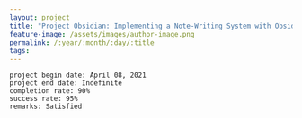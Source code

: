 ```yaml
---
layout: project
title: "Project Obsidian: Implementing a Note-Writing System with Obsidian™ [#utility]"
feature-image: /assets/images/author-image.png
permalink: /:year/:month/:day/:title
tags: 
---
```


`project begin date: April 08, 2021`  
`project end date: Indefinite`  
`completion rate: 90%`  
`success rate: 95%`  
`remarks: Satisfied`
